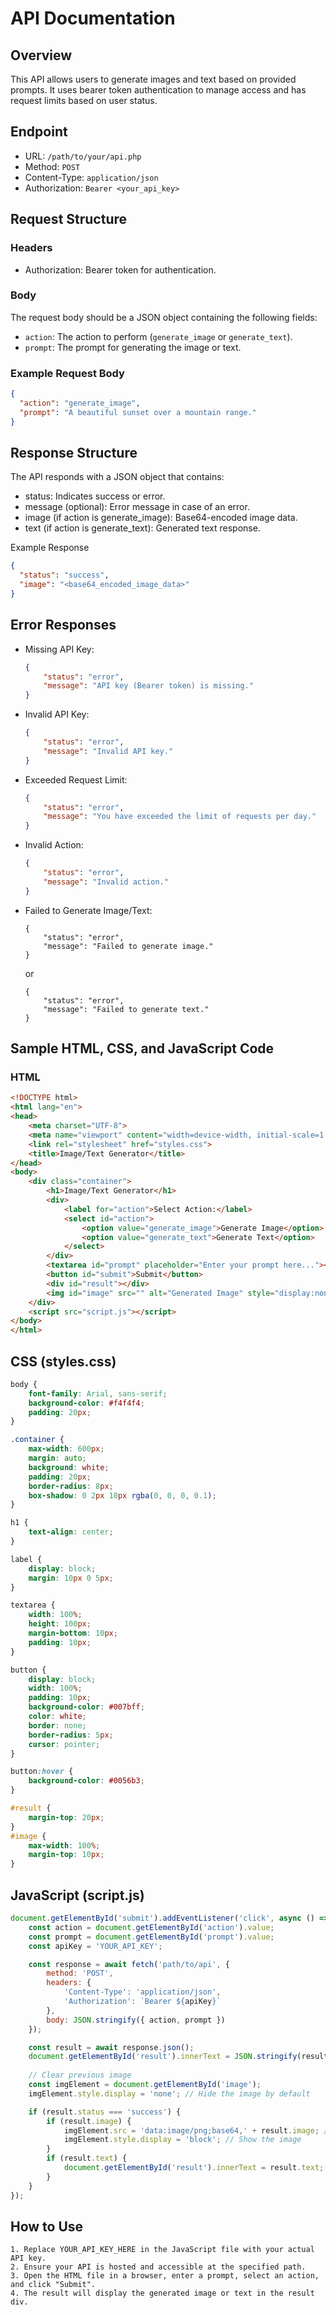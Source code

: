 
# API Documentation

## Overview
This API allows users to generate images and text based on provided prompts. It uses bearer token authentication to manage access and has request limits based on user status.

## Endpoint
- URL: `/path/to/your/api.php`
- Method: `POST`
- Content-Type: `application/json`
- Authorization: `Bearer <your_api_key>`

## Request Structure

### Headers
- Authorization: Bearer token for authentication.

### Body
The request body should be a JSON object containing the following fields:

- `action`: The action to perform (`generate_image` or `generate_text`).
- `prompt`: The prompt for generating the image or text.

### Example Request Body

```json
{
  "action": "generate_image",
  "prompt": "A beautiful sunset over a mountain range."
}
```

## Response Structure
The API responds with a JSON object that contains:

- status: Indicates success or error.
- message (optional): Error message in case of an error.
- image (if action is generate_image): Base64-encoded image data.
- text (if action is generate_text): Generated text response.

Example Response
```json
{
  "status": "success",
  "image": "<base64_encoded_image_data>"
}
```

## Error Responses
- Missing API Key: 
    ```json
    {
        "status": "error", 
        "message": "API key (Bearer token) is missing."
    }
    ```
- Invalid API Key: 
    ```json
    {
        "status": "error", 
        "message": "Invalid API key."
    }
    ```
- Exceeded Request Limit: 
    ```json
    {
        "status": "error", 
        "message": "You have exceeded the limit of requests per day."
    }
    ```
- Invalid Action: 
    ```json
    {
        "status": "error", 
        "message": "Invalid action."
    }
    ```
- Failed to Generate Image/Text: 
    ```
    {
        "status": "error", 
        "message": "Failed to generate image."
    }
    ```
    or

    ```
    {
        "status": "error", 
        "message": "Failed to generate text."
    }
    ```

## Sample HTML, CSS, and JavaScript Code

### HTML

```html
<!DOCTYPE html>
<html lang="en">
<head>
    <meta charset="UTF-8">
    <meta name="viewport" content="width=device-width, initial-scale=1.0">
    <link rel="stylesheet" href="styles.css">
    <title>Image/Text Generator</title>
</head>
<body>
    <div class="container">
        <h1>Image/Text Generator</h1>
        <div>
            <label for="action">Select Action:</label>
            <select id="action">
                <option value="generate_image">Generate Image</option>
                <option value="generate_text">Generate Text</option>
            </select>
        </div>
        <textarea id="prompt" placeholder="Enter your prompt here..."></textarea>
        <button id="submit">Submit</button>
        <div id="result"></div>
        <img id="image" src="" alt="Generated Image" style="display:none;">
    </div>
    <script src="script.js"></script>
</body>
</html>
```

## CSS (styles.css)

```css
body {
    font-family: Arial, sans-serif;
    background-color: #f4f4f4;
    padding: 20px;
}

.container {
    max-width: 600px;
    margin: auto;
    background: white;
    padding: 20px;
    border-radius: 8px;
    box-shadow: 0 2px 10px rgba(0, 0, 0, 0.1);
}

h1 {
    text-align: center;
}

label {
    display: block;
    margin: 10px 0 5px;
}

textarea {
    width: 100%;
    height: 100px;
    margin-bottom: 10px;
    padding: 10px;
}

button {
    display: block;
    width: 100%;
    padding: 10px;
    background-color: #007bff;
    color: white;
    border: none;
    border-radius: 5px;
    cursor: pointer;
}

button:hover {
    background-color: #0056b3;
}

#result {
    margin-top: 20px;
}
#image {
    max-width: 100%;
    margin-top: 10px;
}
```

## JavaScript (script.js)

```javascript
document.getElementById('submit').addEventListener('click', async () => {
    const action = document.getElementById('action').value;
    const prompt = document.getElementById('prompt').value;
    const apiKey = 'YOUR_API_KEY';

    const response = await fetch('path/to/api', {
        method: 'POST',
        headers: {
            'Content-Type': 'application/json',
            'Authorization': `Bearer ${apiKey}`
        },
        body: JSON.stringify({ action, prompt })
    });

    const result = await response.json();
    document.getElementById('result').innerText = JSON.stringify(result, null, 2);
    
    // Clear previous image
    const imgElement = document.getElementById('image');
    imgElement.style.display = 'none'; // Hide the image by default

    if (result.status === 'success') {
        if (result.image) {
            imgElement.src = 'data:image/png;base64,' + result.image; // Set the image source
            imgElement.style.display = 'block'; // Show the image
        }
        if (result.text) {
            document.getElementById('result').innerText = result.text; // Display the text
        }
    }
});
```

## How to Use

    1. Replace YOUR_API_KEY_HERE in the JavaScript file with your actual API key.
    2. Ensure your API is hosted and accessible at the specified path.
    3. Open the HTML file in a browser, enter a prompt, select an action, and click "Submit".
    4. The result will display the generated image or text in the result div.
